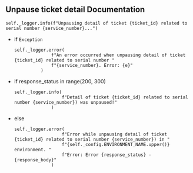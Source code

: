 ## Unpause ticket detail Documentation

```
self._logger.info(f"Unpausing detail of ticket {ticket_id} related to serial number {service_number}...")
```

* if `Exception`
  ```
  self._logger.error(
                f"An error occurred when unpausing detail of ticket {ticket_id} related to serial number "
                f"{service_number}. Error: {e}"
            )
  ```
  
* if response_status in range(200, 300)
  ```
  self._logger.info(
                    f"Detail of ticket {ticket_id} related to serial number {service_number}) was unpaused!"
                )
  ```
* else
  ```
  self._logger.error(
                    f"Error while unpausing detail of ticket {ticket_id} related to serial number {service_number}) in "
                    f"{self._config.ENVIRONMENT_NAME.upper()} environment. "
                    f"Error: Error {response_status} - {response_body}"
                )
  ```
  